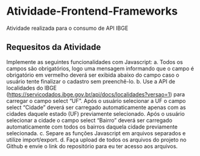 # Atividade-Frontend-Frameworks

Atividade realizada para o consumo de API IBGE


## Requesitos da Atividade


Implemente as seguintes funcionalidades com Javascript:
a. Todos os campos são obrigatórios, logo uma mensagem informando que o campo é obrigatório em
vermelho deverá ser exibida abaixo do campo caso o usuário tente finalizar o cadastro sem preenchê-lo.
b. Use a API de localidades do IBGE (https://servicodados.ibge.gov.br/api/docs/localidades?versao=1) para
carregar o campo select “UF”. Após o usuário selecionar a UF o campo select “Cidade” deverá ser
carregado automaticamente apenas com as cidades daquele estado (UF) previamente selecionado. Após
o usuário selecionar a cidade o campo select “Bairro” deverá ser carregado automaticamente com todos
os bairros daquela cidade previamente selecionada.
c. Separe as funções Javascript em arquivos separados e utilize import/export.
d. Faça upload de todos os arquivos do projeto no Github e envie o link do repositório para eu ter acesso
aos arquivos. 
